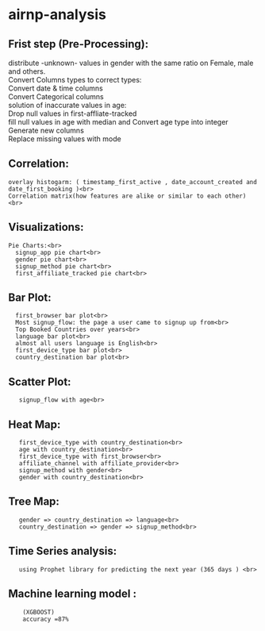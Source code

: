# airnp-analysis
## Frist step (Pre-Processing):<br>
distribute -unknown- values in gender with the same ratio on Female, male and others.<br>
Convert Columns types to correct types:<br>
Convert date & time columns<br>
Convert Categorical columns<br>
solution of inaccurate values in age:<br>
      Drop null values in first-affliate-tracked<br>
      fill null values in age with median and Convert age type into integer<br>
Generate new columns<br>
Replace missing values with mode<br>
## Correlation:<br>
    overlay histogarm: ( timestamp_first_active , date_account_created and date_first_booking )<br>
    Correlation matrix(how features are alike or similar to each other)  <br>
## Visualizations:<br>
    Pie Charts:<br>
      signup_app pie chart<br>
      gender pie chart<br>
      signup_method pie chart<br>
      first_affiliate_tracked pie chart<br>
## Bar Plot:<br>
      first_browser bar plot<br>
      Most signup_flow: the page a user came to signup up from<br>
      Top Booked Countries over years<br>
      language bar plot<br>
      almost all users language is English<br>
      first_device_type bar plot<br>
      country_destination bar plot<br>
## Scatter Plot:<br>
       signup_flow with age<br>
## Heat Map:<br>
       first_device_type with country_destination<br>
       age with country_destination<br>
       first_device_type with first_browser<br>
       affiliate_channel with affiliate_provider<br>
       signup_method with gender<br>
       gender with country_destination<br>
## Tree Map:<br>
       gender => country_destination => language<br>
       country_destination => gender => signup_method<br>
## Time Series analysis:<br>
       using Prophet library for predicting the next year (365 days ) <br>
## Machine learning model :<br>
        (XGBOOST)
        accuracy =87% 


       
